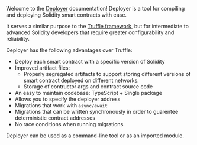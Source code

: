 Welcome to the [Deployer](https://github.com/0xProject/0x-monorepo/tree/development/packages/deployer) documentation! Deployer is a tool for compiling and deploying Solidity smart contracts with ease.

It serves a similar purpose to the [Truffle framework](http://truffleframework.com/), but for intermediate to advanced Solidity developers that require greater configurability and reliability.

Deployer has the following advantages over Truffle:

*   Deploy each smart contract with a specific version of Solidity
*   Improved artifact files:
    *   Properly segregated artifacts to support storing different versions of smart contract deployed on different networks.
    *   Storage of contructor args and contract source code
*   An easy to maintain codebase: TypeScript + Single package
*   Allows you to specify the deployer address
*   Migrations that work with `async/await`
*   Migrations that can be written synchronously in order to guarentee deterministic contract addresses
*   No race conditions when running migrations.

Deployer can be used as a command-line tool or as an imported module.
